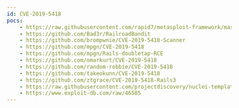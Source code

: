 ```yaml
---
id: CVE-2019-5418
pocs:
    - https://raw.githubusercontent.com/rapid7/metasploit-framework/master/modules/auxiliary/gather/rails_doubletap_file_read.rb
    - https://github.com/Bad3r/RailroadBandit
    - https://github.com/brompwnie/CVE-2019-5418-Scanner
    - https://github.com/mpgn/CVE-2019-5418
    - https://github.com/mpgn/Rails-doubletap-RCE
    - https://github.com/omarkurt/CVE-2019-5418
    - https://github.com/random-robbie/CVE-2019-5418
    - https://github.com/takeokunn/CVE-2019-5418
    - https://github.com/ztgrace/CVE-2019-5418-Rails3
    - https://raw.githubusercontent.com/projectdiscovery/nuclei-templates/master/cves/CVE-2019-5418.yaml
    - https://www.exploit-db.com/raw/46585
---
```

